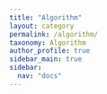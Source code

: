 ```yaml
---
title: "Algorithm"
layout: category
permalink: /algorithm/
taxonomy: Algorithm
author_profile: true
sidebar_main: true
sidebar:
  nav: "docs"
---
```

